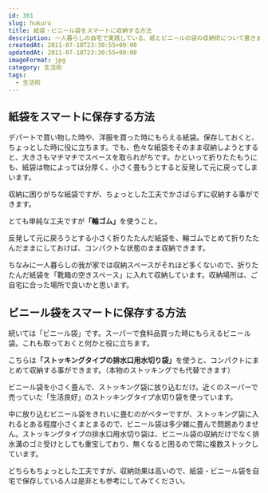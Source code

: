 ```yaml
---
id: 301
slug: hukuro
title: 紙袋・ビニール袋をスマートに収納する方法
description: 一人暮らしの自宅で実践している、紙とビニールの袋の収納術について書きます。
createdAt: 2011-07-18T23:30:55+09:00
updatedAt: 2011-07-18T23:30:55+09:00
imageFormat: jpg
category: 生活術
tags:
  - 生活術
---
```


## 紙袋をスマートに保存する方法

デパートで買い物した時や、洋服を買った時にもらえる紙袋。保存しておくと、ちょっとした時に役に立ちます。でも、色々な紙袋をそのまま収納しようとすると、大きさもマチマチでスペースを取られがちです。かといって折りたたもうにも、紙袋は物によっては分厚く、小さく畳もうとすると反発して元に戻ってしまいます。

収納に困りがちな紙袋ですが、ちょっとした工夫でかさばらずに収納する事ができます。

とても単純な工夫ですが<strong>「輪ゴム」</strong>を使うこと。

反発して元に戻ろうとする小さく折りたたんだ紙袋を、輪ゴムでとめて折りたたんだままにしておけば、コンパクトな状態のまま収納できます。

<app-photo-image article-id="301" img-file-name="20110718_kami_1.jpg" caption="紙袋を輪ゴムでとめる"></app-photo-image>

ちなみに一人暮らしの我が家では収納スペースがそれほど多くないので、折りたたんだ紙袋を「靴箱の空きスペース」に入れて収納しています。収納場所は、ご自宅に合った場所で良いかと思います。

<app-photo-image article-id="301" img-file-name="20110718_kami_2.jpg" caption="紙袋は靴箱で保存"></app-photo-image>

## ビニール袋をスマートに保存する方法

続いては「ビニール袋」です。スーパーで食料品買った時にもらえるビニール袋。これも取っておくと何かと役に立ちます。

こちらは<strong>「ストッキングタイプの排水口用水切り袋」</strong>を使うと、コンパクトにまとめて収納する事ができます。（本物のストッキングでも代替できます）

ビニール袋を小さく畳んで、ストッキング袋に放り込むだけ。近くのスーパーで売っていた「生活良好」のストッキングタイプ水切り袋を使っています。

<app-photo-image article-id="301" img-file-name="20110718_bini_1.jpg" caption="ストッキングタイプの水切り袋でまとめる"></app-photo-image>

中に放り込むビニール袋をきれいに畳むのがベターですが、ストッキング袋に入れるとある程度小さくまとまるので、ビニール袋は多少雑に畳んで問題ありません。ストッキングタイプの排水口用水切り袋は、ビニール袋の収納だけでなく排水溝のゴミ受けとしても重宝しており、無くなると困るので常に複数ストックしています。

どちらもちょっとした工夫ですが、収納効果は高いので、紙袋・ビニール袋を自宅で保存している人は是非とも参考にしてみてください。
